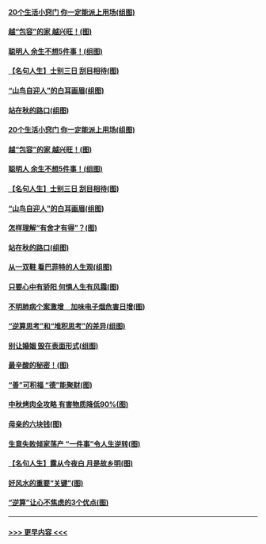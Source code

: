 #### [20个生活小窍门 你一定能派上用场(组图)](../pages/p8/907510.md?t=09161522) 
#### [越“包容”的家 越兴旺！(图)](../pages/p8/907328.md?t=09161522) 
#### [聪明人 余生不想5件事！(组图)](../pages/p8/907364.md?t=09161522) 
#### [【名句人生】士别三日 刮目相待(图)](../pages/p8/906988.md?t=09161522) 
#### [“山鸟自迎人”的白耳画眉(组图)](../pages/p8/907332.md?t=09161522) 
#### [站在秋的路口(组图)](../pages/p8/906914.md?t=09161522) 
#### [20个生活小窍门 你一定能派上用场(组图)](../pages/p8/907510.md?t=09161522) 
#### [越“包容”的家 越兴旺！(图)](../pages/p8/907328.md?t=09161522) 
#### [聪明人 余生不想5件事！(组图)](../pages/p8/907364.md?t=09161522) 
#### [【名句人生】士别三日 刮目相待(图)](../pages/p8/906988.md?t=09161522) 
#### [“山鸟自迎人”的白耳画眉(组图)](../pages/p8/907332.md?t=09161522) 
#### [怎样理解“有舍才有得”？(图)](../pages/p8/906872.md?t=09161522) 
#### [站在秋的路口(组图)](../pages/p8/906914.md?t=09161522) 
#### [从一双鞋 看巴菲特的人生观(组图)](../pages/p8/907311.md?t=09161522) 
#### [只要心中有骄阳 何惧人生有风霜(图)](../pages/p8/907320.md?t=09161522) 
#### [不明肺病个案激增　加味电子烟危害日增(图)](../pages/p8/907307.md?t=09161522) 
#### [“逆算思考”和“堆积思考”的差异(组图)](../pages/p8/907229.md?t=09161522) 
#### [别让婚姻 毁在表面形式(组图)](../pages/p8/907118.md?t=09161522) 
#### [最辛酸的秘密！(图)](../pages/p8/906327.md?t=09161522) 
#### [“善”可积福 “德”能聚财(图)](../pages/p8/906906.md?t=09161522) 
#### [中秋烤肉全攻略 有害物质降低90%(图)](../pages/p8/907227.md?t=09161522) 
#### [母亲的六块钱(图)](../pages/p8/907107.md?t=09161522) 
#### [生意失败倾家荡产 “一件事”令人生逆转(图)](../pages/p8/907101.md?t=09161522) 
#### [【名句人生】露从今夜白 月是故乡明(图)](../pages/p8/906558.md?t=09161522) 
#### [好风水的重要“关键”(图)](../pages/p8/907087.md?t=09161522) 
#### [“逆算”让心不焦虑的3个优点(图)](../pages/p8/907070.md?t=09161522) 

----
#### [ >>> 更早内容 <<< ](../indexes/p8-earlier.md)
